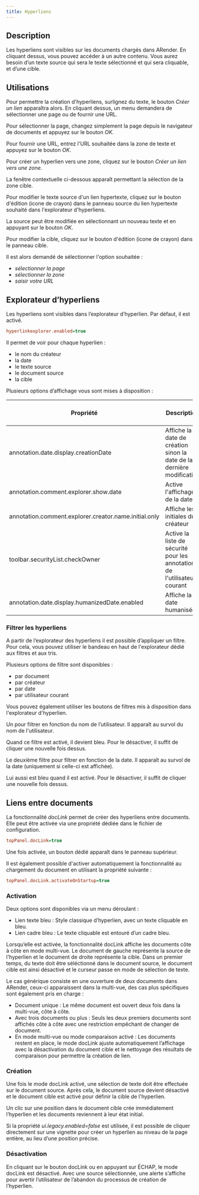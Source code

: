 ```yaml
---
title: Hyperliens
---
```


## Description 
Les hyperliens sont visibles sur les documents chargés dans ARender. En cliquant dessus, vous pouvez accéder à un autre contenu. 
Vous aurez besoin d’un texte source qui sera le texte sélectionné et qui sera cliquable, et d’une cible.

## Utilisations 

Pour permettre la création d'hyperliens, surlignez du texte, le bouton *Créer un lien* apparaîtra alors.
En cliquant dessus, un menu demandera de sélectionner une page ou de fournir une URL.

<!-- Commentaire nettoyé -->

Pour sélectionner la page, changez simplement la page depuis le navigateur de documents et appuyez sur le bouton *OK*.

Pour fournir une URL, entrez l'URL souhaitée dans la zone de texte et appuyez sur le bouton *OK*.

Pour créer un hyperlien vers une zone, cliquez sur le bouton *Créer un lien vers une zone*.

<!-- Commentaire nettoyé -->

La fenêtre contextuelle ci-dessous apparaît permettant la sélection de la zone cible.

<!-- Commentaire nettoyé -->

Pour modifier le texte source d'un lien hypertexte, cliquez sur le bouton d'édition (icone de crayon) dans le panneau 
source du lien hypertexte souhaité dans l'explorateur d'hyperliens.

<!-- Commentaire nettoyé -->

La source peut être modifiée en sélectionnant un nouveau texte et en appuyant sur le bouton *OK*.

Pour modifier la cible, cliquez sur le bouton d'édition (icone de crayon) dans le panneau cible.

<!-- Commentaire nettoyé -->

Il est alors demandé de sélectionner l'option souhaitée : 
- *sélectionner la page*
- *sélectionner la zone* 
- *saisir votre URL*


## Explorateur d’hyperliens

Les hyperliens sont visibles dans l’explorateur d’hyperlien. Par défaut, il est activé.


```cfg
hyperlinkexplorer.enabled=true
```


<!-- Commentaire nettoyé -->

Il permet de voir pour chaque hyperlien : 

* le nom du créateur 
* la date
* le texte source
* le document source
* la cible 

<!-- Commentaire nettoyé -->


Plusieurs options d’affichage vous sont mises à disposition : 

| Propriété                                                   | Description                                                                  | Valeur par défaut |
| ----------------------------------------------------------- | ---------------------------------------------------------------------------- | ----------------- |
| annotation.date.display.creationDate                        | Affiche la date de création sinon la date de la dernière modification        | true              |
| annotation.comment.explorer.show.date                       | Active l'affichage de la date                                                | true              |
| annotation.comment.explorer.creator.name.initial.only       | Affiche les initiales du créateur                                            | false             |
| toolbar.securityList.checkOwner                             | Active la liste de sécurité pour les annotations de l'utilisateur courant    | true              |
| annotation.date.display.humanizedDate.enabled               | Affiche la date humanisée                                                    | false             |



### Filtrer les hyperliens

A partir de l’explorateur des hyperliens il est possible d’appliquer un filtre. Pour cela, vous pouvez utiliser le bandeau en haut de l'explorateur dédié aux filtres et aux tris. 

<!-- Commentaire nettoyé --> 


Plusieurs options de filtre sont disponibles :
* par document
* par créateur
* par date
* par utilisateur courant

Vous pouvez également utiliser les boutons de filtres mis à disposition dans l'explorateur d'hyperlien. 

Un pour filtrer en fonction du nom de l’utilisateur. Il apparaît au survol du nom de l'utilisateur.

<!-- Commentaire nettoyé --> 


Quand ce filtre est activé, il devient bleu. Pour le désactiver, il suffit de cliquer une nouvelle fois dessus.

<!-- Commentaire nettoyé -->


Le deuxième filtre pour filtrer en fonction de la date. Il apparaît au survol de la date (uniquement si celle-ci est affichée).

<!-- Commentaire nettoyé --> 


Lui aussi est bleu quand il est activé. Pour le désactiver, il suffit de cliquer une nouvelle fois dessus.

<!-- Commentaire nettoyé --> 

## Liens entre documents

La fonctionnalité *docLink* permet de créer des hyperliens entre documents. 
Elle peut être activée via une propriété dédiée dans le fichier de 
configuration.

<!-- Commentaire nettoyé -->

```cfg
topPanel.docLink=true
```


Une fois activée, un bouton dédié apparaît dans le panneau supérieur.

<!-- Commentaire nettoyé -->

Il est également possible d'activer automatiquement la fonctionnalité au chargement du document en utilisant la propriété suivante :

<!-- Commentaire nettoyé -->

```cfg
topPanel.docLink.activateOnStartup=true
```


### Activation

Deux options sont disponibles via un menu déroulant :
- Lien texte bleu : Style classique d’hyperlien, avec un texte cliquable en bleu.
- Lien cadre bleu : Le texte cliquable est entouré d’un cadre bleu.

Lorsqu’elle est activée, la fonctionnalité docLink affiche les documents côte à 
côte en mode multi-vue.
Le document de gauche représente la source de l'hyperlien et le document de 
droite représente la cible.
Dans un premier temps, du texte doit être séléctionné dans le document source, 
le document cible est ainsi désactivé et le curseur passe en mode de sélection 
de texte. 

Le cas générique consiste en une ouverture de deux documents dans ARender, 
ceux-ci apparaissent dans la multi-vue, des cas plus spécifiques sont également
pris en charge : 

- Document unique :
  Le même document est ouvert deux fois dans la multi-vue, côte à côte.
- Avec trois documents ou plus : 
  Seuls les deux premiers documents sont affichés côte à côte avec une
  restriction empêchant de changer de document.
- En mode multi-vue ou mode comparaison activé :
  Les documents restent en place, le mode docLink ajuste automatiquement 
  l’affichage avec la désactivation du document cible et le nettoyage des 
  résultats de comparaison pour permettre la création de lien.

### Création 

Une fois le mode docLink activé, une sélection de texte doit être effectuée sur
le document source.
Après cela, le document source devient désactivé et le document cible est activé
pour définir la cible de l'hyperlien.

Un clic sur une position dans le document cible crée immédiatement l’hyperlien 
et les documents reviennent à leur état initial.

Si la propriété *ui.legacy.enabled=false* est utilisée, il est possible de 
cliquer directement sur une vignette pour créer un hyperlien au niveau de la 
page entière, au lieu d’une position précise.

### Désactivation 

En cliquant sur le bouton docLink ou en appuyant sur ÉCHAP, le mode docLink est 
désactivé. Avec une source sélectionnée, une alerte s’affiche pour avertir 
l’utilisateur de l’abandon du processus de création de l’hyperlien.
